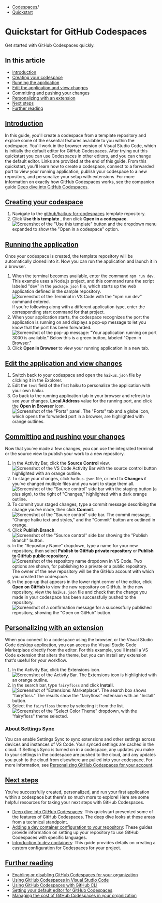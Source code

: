   * [Codespaces](https://docs.github.com/en/codespaces "Codespaces")/
  * [Quickstart](https://docs.github.com/en/codespaces/quickstart "Quickstart")


# Quickstart for GitHub Codespaces
Get started with GitHub Codespaces quickly.
## In this article
  * [Introduction](https://docs.github.com/en/codespaces/quickstart#introduction)
  * [Creating your codespace](https://docs.github.com/en/codespaces/quickstart#creating-your-codespace)
  * [Running the application](https://docs.github.com/en/codespaces/quickstart#running-the-application)
  * [Edit the application and view changes](https://docs.github.com/en/codespaces/quickstart#edit-the-application-and-view-changes)
  * [Committing and pushing your changes](https://docs.github.com/en/codespaces/quickstart#committing-and-pushing-your-changes)
  * [Personalizing with an extension](https://docs.github.com/en/codespaces/quickstart#personalizing-with-an-extension)
  * [Next steps](https://docs.github.com/en/codespaces/quickstart#next-steps)
  * [Further reading](https://docs.github.com/en/codespaces/quickstart#further-reading)


## [Introduction](https://docs.github.com/en/codespaces/quickstart#introduction)
In this guide, you'll create a codespace from a template repository and explore some of the essential features available to you within the codespace. You'll work in the browser version of Visual Studio Code, which is initially the default editor for GitHub Codespaces. After trying out this quickstart you can use Codespaces in other editors, and you can change the default editor. Links are provided at the end of this guide.
From this quickstart, you'll learn how to create a codespace, connect to a forwarded port to view your running application, publish your codespace to a new repository, and personalize your setup with extensions.
For more information on exactly how GitHub Codespaces works, see the companion guide [Deep dive into GitHub Codespaces](https://docs.github.com/en/codespaces/about-codespaces/deep-dive).
## [Creating your codespace](https://docs.github.com/en/codespaces/quickstart#creating-your-codespace)
  1. Navigate to the [github/haikus-for-codespaces](https://github.com/github/haikus-for-codespaces) template repository.
  2. Click **Use this template** , then click **Open in a codespace**.
![Screenshot of the "Use this template" button and the dropdown menu expanded to show the "Open in a codespace" option.](https://docs.github.com/assets/cb-76823/images/help/repository/use-this-template-button.png)


## [Running the application](https://docs.github.com/en/codespaces/quickstart#running-the-application)
Once your codespace is created, the template repository will be automatically cloned into it. Now you can run the application and launch it in a browser.
  1. When the terminal becomes available, enter the command `npm run dev`. This example uses a Node.js project, and this command runs the script labeled "dev" in the `package.json` file, which starts up the web application defined in the sample repository.
![Screenshot of the Terminal in VS Code with the "npm run dev" command entered.](https://docs.github.com/assets/cb-36170/images/help/codespaces/codespaces-npm-run-dev.png)
If you're following along with a different application type, enter the corresponding start command for that project.
  2. When your application starts, the codespace recognizes the port the application is running on and displays a pop-up message to let you know that the port has been forwarded.
![Screenshot of the pop-up message: "Your application running on port 3000 is available." Below this is a green button, labeled "Open in Browser."](https://docs.github.com/assets/cb-17218/images/help/codespaces/quickstart-port-toast.png)
  3. Click **Open in Browser** to view your running application in a new tab.


## [Edit the application and view changes](https://docs.github.com/en/codespaces/quickstart#edit-the-application-and-view-changes)
  1. Switch back to your codespace and open the `haikus.json` file by clicking it in the Explorer.
  2. Edit the `text` field of the first haiku to personalize the application with your own haiku.
  3. Go back to the running application tab in your browser and refresh to see your changes.
**Local Address** value for the running port, and click the **Open in Browser** icon.
![Screenshot of the "Ports" panel. The "Ports" tab and a globe icon, which opens the forwarded port in a browser, are highlighted with orange outlines.](https://docs.github.com/assets/cb-25086/images/help/codespaces/quickstart-forward-port.png)


## [Committing and pushing your changes](https://docs.github.com/en/codespaces/quickstart#committing-and-pushing-your-changes)
Now that you've made a few changes, you can use the integrated terminal or the source view to publish your work to a new repository.
  1. In the Activity Bar, click the **Source Control** view.
![Screenshot of the VS Code Activity Bar with the source control button highlighted with an orange outline.](https://docs.github.com/assets/cb-33788/images/help/codespaces/source-control-activity-bar-button.png)
  2. To stage your changes, click `haikus.json` file, or next to **Changes** if you've changed multiple files and you want to stage them all.
![Screenshot of the "Source control" side bar with the staging button \(a plus sign\), to the right of "Changes," highlighted with a dark orange outline.](https://docs.github.com/assets/cb-33843/images/help/codespaces/codespaces-commit-stage.png)
  3. To commit your staged changes, type a commit message describing the change you've made, then click **Commit**.
![Screenshot of the "Source control" side bar. The commit message, "Change haiku text and styles," and the "Commit" button are outlined in orange.](https://docs.github.com/assets/cb-38443/images/help/codespaces/vscode-commit-button.png)
  4. Click **Publish Branch**.
![Screenshot of the "Source control" side bar showing the "Publish Branch" button.](https://docs.github.com/assets/cb-15968/images/help/codespaces/vscode-publish-branch-button.png)
  5. In the "Repository Name" dropdown, type a name for your new repository, then select **Publish to GitHub private repository** or **Publish to GitHub public repository**.
![Screenshot of the repository name dropdown in VS Code. Two options are shown, for publishing to a private or a public repository.](https://docs.github.com/assets/cb-24667/images/help/codespaces/choose-new-repository.png)
The owner of the new repository will be the GitHub account with which you created the codespace.
  6. In the pop-up that appears in the lower right corner of the editor, click **Open on GitHub** to view the new repository on GitHub. In the new repository, view the `haikus.json` file and check that the change you made in your codespace has been successfully pushed to the repository.
![Screenshot of a confirmation message for a successfully published repository, showing the "Open on GitHub" button.](https://docs.github.com/assets/cb-33916/images/help/codespaces/open-on-github.png)


## [Personalizing with an extension](https://docs.github.com/en/codespaces/quickstart#personalizing-with-an-extension)
When you connect to a codespace using the browser, or the Visual Studio Code desktop application, you can access the Visual Studio Code Marketplace directly from the editor. For this example, you'll install a VS Code extension that alters the theme, but you can install any extension that's useful for your workflow.
  1. In the Activity Bar, click the Extensions icon.
![Screenshot of the Activity Bar. The Extensions icon is highlighted with an orange outline.](https://docs.github.com/assets/cb-2620/images/help/codespaces/extensions-activity-bar-icon.png)
  2. In the search bar, type `fairyfloss` and click **Install**.
![Screenshot of "Extensions: Marketplace". The search box shows "fairyfloss." The results show the "fairyfloss" extension with an "Install" button.](https://docs.github.com/assets/cb-25167/images/help/codespaces/add-extension.png)
  3. Select the `fairyfloss` theme by selecting it from the list.
![Screenshot of the "Select Color Theme" dropdown, with the "fairyfloss" theme selected.](https://docs.github.com/assets/cb-57096/images/help/codespaces/fairyfloss.png)


### [About Settings Sync](https://docs.github.com/en/codespaces/quickstart#about-settings-sync)
You can enable Settings Sync to sync extensions and other settings across devices and instances of VS Code. Your synced settings are cached in the cloud. If Settings Sync is turned on in a codespace, any updates you make to your settings in the codespace are pushed to the cloud, and any updates you push to the cloud from elsewhere are pulled into your codespace. For more information, see [Personalizing GitHub Codespaces for your account](https://docs.github.com/en/codespaces/setting-your-user-preferences/personalizing-github-codespaces-for-your-account#settings-sync).
## [Next steps](https://docs.github.com/en/codespaces/quickstart#next-steps)
You've successfully created, personalized, and run your first application within a codespace but there's so much more to explore! Here are some helpful resources for taking your next steps with GitHub Codespaces.
  * [Deep dive into GitHub Codespaces](https://docs.github.com/en/codespaces/about-codespaces/deep-dive): This quickstart presented some of the features of GitHub Codespaces. The deep dive looks at these areas from a technical standpoint.
  * [Adding a dev container configuration to your repository](https://docs.github.com/en/codespaces/setting-up-your-project-for-codespaces/adding-a-dev-container-configuration): These guides provide information on setting up your repository to use GitHub Codespaces with specific languages.
  * [Introduction to dev containers](https://docs.github.com/en/codespaces/setting-up-your-project-for-codespaces/adding-a-dev-container-configuration/introduction-to-dev-containers): This guide provides details on creating a custom configuration for Codespaces for your project.


## [Further reading](https://docs.github.com/en/codespaces/quickstart#further-reading)
  * [Enabling or disabling GitHub Codespaces for your organization](https://docs.github.com/en/codespaces/managing-codespaces-for-your-organization/enabling-or-disabling-github-codespaces-for-your-organization)
  * [Using GitHub Codespaces in Visual Studio Code](https://docs.github.com/en/codespaces/developing-in-a-codespace/using-github-codespaces-in-visual-studio-code)
  * [Using GitHub Codespaces with GitHub CLI](https://docs.github.com/en/codespaces/developing-in-a-codespace/using-github-codespaces-with-github-cli)
  * [Setting your default editor for GitHub Codespaces](https://docs.github.com/en/codespaces/setting-your-user-preferences/setting-your-default-editor-for-github-codespaces).
  * [Managing the cost of GitHub Codespaces in your organization](https://docs.github.com/en/codespaces/managing-codespaces-for-your-organization/managing-the-cost-of-github-codespaces-in-your-organization)


